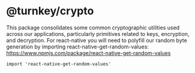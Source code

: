 # @turnkey/crypto

This package consolidates some common cryptographic utilities used across our applications, particularly primitives related to keys, encryption, and decryption. For react-native you will need to polyfill our random byte generation by importing react-native-get-random-values: https://www.npmjs.com/package/react-native-get-random-values

```
import 'react-native-get-random-values'
```

